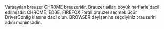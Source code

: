 
Varsayılan brauzer CHROME brauzeridir.
Brauzer adları böyük hərflərlə daxil edilmişdir: CHROME, EDGE, FIREFOX
Fərqli brauzer seçmək üçün DriverConfig klasına daxil olun.
BROWSER dəyişəninə seçdiyiniz brauzerin adını mənimsədin.
